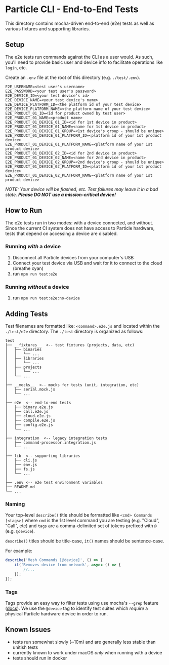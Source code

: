 # Particle CLI - End-to-End Tests

This directory contains mocha-driven end-to-end (e2e) tests as well as various fixtures and supporting libraries.


## Setup

The e2e tests run commands against the CLI as a user would. As such, you'll need to provide basic user and device info to facilitate operations like `login`, etc.

Create an `.env` file at the root of this directory (e.g. `./test/.env`).

```
E2E_USERNAME=<test user's username>
E2E_PASSWORD=<your test user's password>
E2E_DEVICE_ID=<your test device's id>
E2E_DEVICE_NAME=<your test device's name>
E2E_DEVICE_PLATFORM_ID=<the platform id of your test device>
E2E_DEVICE_PLATFORM_NAME=<the platform name of your test device>
E2E_PRODUCT_01_ID=<id for product owned by test user>
E2E_PRODUCT_01_NAME=<product name>
E2E_PRODUCT_01_DEVICE_01_ID=<id for 1st device in product>
E2E_PRODUCT_01_DEVICE_01_NAME=<name for 1st device in product>
E2E_PRODUCT_01_DEVICE_01_GROUP=<1st device's group - should be unique>
E2E_PRODUCT_01_DEVICE_01_PLATFORM_ID=<platform id of your 1st product device>
E2E_PRODUCT_01_DEVICE_01_PLATFORM_NAME=<platform name of your 1st product device>
E2E_PRODUCT_01_DEVICE_02_ID=<id for 2nd device in product>
E2E_PRODUCT_01_DEVICE_02_NAME=<name for 2nd device in product>
E2E_PRODUCT_01_DEVICE_02_GROUP=<2nd device's group - should be unique>
E2E_PRODUCT_01_DEVICE_02_PLATFORM_ID=<platform id of your 1st product device>
E2E_PRODUCT_01_DEVICE_02_PLATFORM_NAME=<platform name of your 1st product device>
```

_NOTE: Your device will be flashed, etc. Test failures may leave it in a bad state. **Please DO NOT use a mission-critical device!**_


## How to Run

The e2e tests run in two modes: with a device connected, and without. Since the current CI system does not have access to Particle hardware, tests that depend on accessing a device are disabled.


### Running _with_ a device

1. Disconnect all Particle devices from your computer's USB
2. Connect your test device via USB and wait for it to connect to the cloud (breathe cyan)
3. run `npm run test:e2e`


### Running _without_ a device

1. run `npm run test:e2e:no-device`


## Adding Tests

Test filenames are formatted like: `<command>.e2e.js` and located within the `./test/e2e` directory. The `./test` directory is organized as follows:


```
test
├── __fixtures__  <-- test fixtures (projects, data, etc)
│   ├── binaries
│   │   └── ...
│   ├── libraries
│   │   └── ...
│   ├── projects
│   │   └── ...
│   └── ...
│
├── __mocks__  <-- mocks for tests (unit, integration, etc)
│   ├── serial.mock.js
│   └── ...
│
├── e2e  <-- end-to-end tests
│   ├── binary.e2e.js
│   ├── call.e2e.js
│   ├── cloud.e2e.js
│   ├── compile.e2e.js
│   ├── config.e2e.js
│   └── ...
│
├── integration  <-- legacy integration tests
│   ├── command-processor.integration.js
│   └── ...
│
├── lib  <-- supporting libraries
│   ├── cli.js
│   ├── env.js
│   ├── fs.js
│   └── ...
│
├── .env <-- e2e test environment variables
├── README.md
└── ...
```


### Naming

Your top-level `describe()` title should be formatted like `<cmd> Commands [<tags>]` where `cmd` is the 1st level command you are testing (e.g. "Cloud", "Call", etc) and `tags` are a comma-delimited set of tokens prefixed with `@` (e.g. `@device`).

`describe()` titles should be title-case, `it()` names should be sentence-case.


For example:

```js
describe('Mesh Commands [@device]', () => {
	it('Removes device from network', async () => {
		//...
	});
});

```


### Tags

Tags provide an easy way to filter tests using use mocha's `--grep` feature ([docs](https://github.com/mochajs/mocha/wiki/Tagging)). We use the `@device` tag to identify test suites which _require_ a physical Particle hardware device in order to run.


## Known Issues

* tests run somewhat slowly (~10m) and are generally less stable than unitish tests
* currently known to work under macOS _only_ when running with a device
* tests should run in docker

